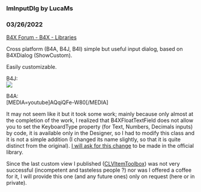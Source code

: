 ###  lmInputDlg by LucaMs
### 03/26/2022
[B4X Forum - B4X - Libraries](https://www.b4x.com/android/forum/threads/139417/)

Cross platform (B4A, B4J, B4I) simple but useful input dialog, based on B4XDialog (ShowCustom).  
  
Easily customizable.  
  
B4J:  
![](https://www.b4x.com/android/forum/attachments/127076)  
  
  
B4A:  
[MEDIA=youtube]AQqiQFe-W80[/MEDIA]  
  
  
It may not seem like it but it took some work; mainly because only almost at the completion of the work, I realized that B4XFloatTextField does not allow you to set the KeyboardType property (for Text, Numbers, Decimals inputs) by code, it is available only in the Designer, so I had to modify this class and it is not a simple addition (I changed its name slightly, so that it is quite distinct from the original). [I will ask for this change](https://www.b4x.com/android/forum/threads/b4xfloattextfield-keyboardtype-property-by-code.139418/post-882742) to be made in the official library.  
  
Since the last custom view I published ([CLVItemToolbox](https://www.b4x.com/android/forum/threads/139304/#content)) was not very successful (incompetent and tasteless people ?) nor was I offered a coffee for it, I will provide this one (and any future ones) only on request (here or in private).